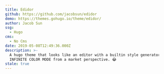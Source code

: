 ```yaml
---
title: Edidor
github: https://github.com/jacobsun/edidor
demo: https://themes.gohugo.io/theme/edidor/
author: Jacob Sun
ssg:
  - Hugo
cms:
  - No Cms
date: 2019-05-08T12:49:36.000Z
description: >-
  A hugo theme that looks like an editor with a builtin style generator,
  INFINITE COLOR MODE from a market perspective. 😂
stale: true
---
```

